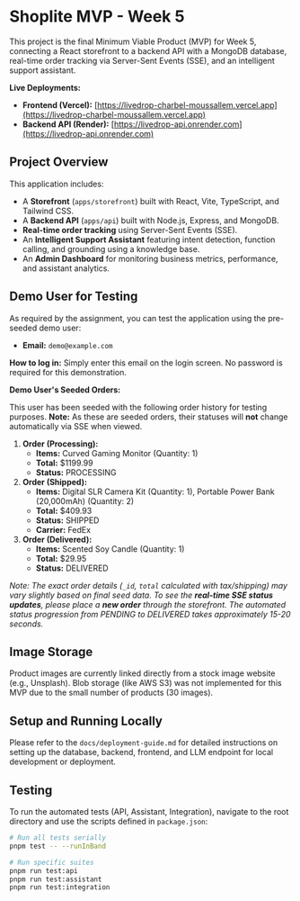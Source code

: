 # Shoplite MVP - Week 5

This project is the final Minimum Viable Product (MVP) for Week 5, connecting a React storefront to a backend API with a MongoDB database, real-time order tracking via Server-Sent Events (SSE), and an intelligent support assistant.

**Live Deployments:**

* **Frontend (Vercel):** [https://livedrop-charbel-moussallem.vercel.app](https://livedrop-charbel-moussallem.vercel.app)
* **Backend API (Render):** [https://livedrop-api.onrender.com](https://livedrop-api.onrender.com)

## Project Overview

This application includes:

* A **Storefront** (`apps/storefront`) built with React, Vite, TypeScript, and Tailwind CSS.
* A **Backend API** (`apps/api`) built with Node.js, Express, and MongoDB.
* **Real-time order tracking** using Server-Sent Events (SSE).
* An **Intelligent Support Assistant** featuring intent detection, function calling, and grounding using a knowledge base.
* An **Admin Dashboard** for monitoring business metrics, performance, and assistant analytics.

## Demo User for Testing

As required by the assignment, you can test the application using the pre-seeded demo user:

* **Email:** `demo@example.com`

**How to log in:** Simply enter this email on the login screen. No password is required for this demonstration.

**Demo User's Seeded Orders:**

This user has been seeded with the following order history for testing purposes. **Note:** As these are seeded orders, their statuses will **not** change automatically via SSE when viewed.

1.  **Order (Processing):**
    * **Items:** Curved Gaming Monitor (Quantity: 1)
    * **Total:** $1199.99
    * **Status:** PROCESSING
2.  **Order (Shipped):**
    * **Items:** Digital SLR Camera Kit (Quantity: 1), Portable Power Bank (20,000mAh) (Quantity: 2)
    * **Total:** $409.93
    * **Status:** SHIPPED
    * **Carrier:** FedEx
3.  **Order (Delivered):**
    * **Items:** Scented Soy Candle (Quantity: 1)
    * **Total:** $29.95
    * **Status:** DELIVERED

*Note: The exact order details (`_id`, `total` calculated with tax/shipping) may vary slightly based on final seed data. To see the **real-time SSE status updates**, please place a **new order** through the storefront. The automated status progression from PENDING to DELIVERED takes approximately 15-20 seconds.*

## Image Storage

Product images are currently linked directly from a stock image website (e.g., Unsplash). Blob storage (like AWS S3) was not implemented for this MVP due to the small number of products (30 images).

## Setup and Running Locally

Please refer to the `docs/deployment-guide.md` for detailed instructions on setting up the database, backend, frontend, and LLM endpoint for local development or deployment.

## Testing

To run the automated tests (API, Assistant, Integration), navigate to the root directory and use the scripts defined in `package.json`:

```bash
# Run all tests serially
pnpm test -- --runInBand

# Run specific suites
pnpm run test:api
pnpm run test:assistant
pnpm run test:integration
